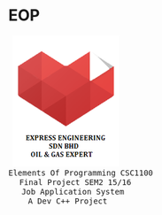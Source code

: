 # EOP
&nbsp;&nbsp;![EXPRESS ENGINEERING (Logo)](https://github.com/zamzameir/EOP/blob/master/banner.png)<br>
<tt>Elements Of Programming CSC1100</tt><br>
&nbsp;&nbsp;&nbsp;&nbsp;&nbsp;<tt>Final Project SEM2 15/16</tt><br>
&nbsp;&nbsp;&nbsp;&nbsp;&nbsp;&nbsp;<tt>Job Application System</tt><br>
&nbsp;&nbsp;&nbsp;&nbsp;&nbsp;&nbsp;&nbsp;&nbsp;&nbsp;<tt>A Dev C++ Project</tt><br>